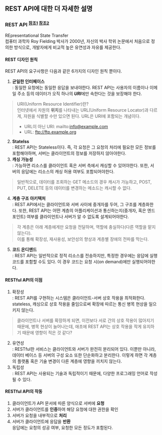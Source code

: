 ## REST API에 대한 더 자세한 설명
### REST API <sup>[참조1](https://www.ibm.com/kr-ko/topics/rest-apis) [참조2](https://aws.amazon.com/ko/what-is/restful-api/)</sup>
REpresentational State Transfer  
컴퓨터 과학자 Roy Fielding 박사가 2000년, 자신의 박사 학위 논문에서 처음으로 정의한 방식으로, 개발자에게 비교적 높은 유연성과 자유를 제공한다.
#### REST 디자인 원칙
REST API의 요구사항은 다음과 같은 6가지의 디자인 원칙 뿐이다.
1. **균일한 인터페이스**  
: 동일한 요청에는 동일한 응답을 보내야한다. REST API는 사용자의 이름이나 이메일 주소 등의 데이터가 오직 하나의 ***URI***에만 속한다는 것을 보장해야 한다.
> URI(Uniform Resource Identifier)란?  
인터넷에서 자원의 **위치**를 나타내는 URL(Uniform Resource Locator)과 다르게, 자원을 식별할 수만 있으면 된다. URL은 URI에 포함되는 개념이다.  
> - URL이 아닌 URI: mailto:info@example.com
> - URL: ftp://ftp.example.org
2. **Statelss**  
: REST API는 Stateless이다. 즉, 각 요청은 그 요청의 처리에 필요한 모든 정보를 포함해야하며, 서버는 클라이언트의 정보를 저장하지 않아야한다.
3. **캐싱 가능성**  
: 가능하면 리소스를 클라이언트 혹은 서버 측에서 캐싱할 수 있어야한다. 또한, 서버의 응답에는 리소스의 캐싱 허용 여부도 포함되어야한다. 
> 일반적으로, 데이터를 조회하는 GET 메소드의 경우 캐시가 가능하고, POST, PUT, DELETE 등의 데이터를 변경하는 메소드는 캐시할 수 없다.
4. **계층 구조 아키텍처**  
: REST API에서는 클라이언트와 서버 사이에 중개자를 두어, 그 구조를 계층화한다. 또한, REST API는 어떤 계층의 어플리케이션과 통신하는지(중개자, 혹은 엔드 포인트) 여부를 클라이언트나 서버가 알 수 없도록 설계되어야한다.
> 각 계층은 아래 계층에게만 요청을 전달하며, 역할에 충실하다(다른 역할을 맡지 않는다).  
> 이를 통해 확장성, 재사용성, 보안성의 향상과 계층별 장애의 전파를 막는다.
5. **코드 온디맨드**  
: REST API는 일반적으로 정적 리소스를 전송하지만, 특정한 경우에는 응답에 실행 코드를 포함할 수도 있다. 이 경우 코드는 요청 시(on demand)에만 실행되어야한다.
#### RESTful API의 이점
1. 확장성  
: REST API를 구현하는 시스템은 클라이언트-서버 상호 작용을 최적화한다. stateless, 캐싱으로 상호 작용을 줄임으로써 확장에 따르는 통신 병목 현상을 일으키지 않는다.
> 클라이언트나 서버를 확장하게 되면, 이전보다 서로 간의 상호 작용이 많아지기 때문에, 병목 현상이 늘어나는데, 애초에 REST API는 상호 작용을 작게 유지하기 때문에 영향이 적은 것 같다?
2. 유연성  
: RESTful한 서비스는 클라이언트와 서버가 완전히 분리되어 있다. 이뿐만 아니라, 데이터 베이스 등 서버의 구성 요소 또한 단순화하고 분리한다. 이렇게 하면 각 계층의 플랫폼 혹은 기술 변경이 다른 계층에 영향을 끼치지 않는다.
3. 독립성  
: REST API는 사용되는 기술과 독립적이기 때문에, 다양한 프로그래밍 언어로 작성될 수 있다.
#### RESTful API의 작동
1. 클라이언트가 API 문서에 따른 양식으로 서버에 **요청**
2. 서버가 클라이언트를 **인증**하여 해당 요청에 대한 권한을 확인
3. 서버가 요청을 내부적으로 **처리**
4. 서버가 클라이언트에 응답을 **반환**  
응답에는 요청의 성공 여부, 요청한 모든 정도가 포함된다.
